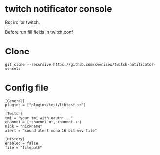 # twitch notificator console
Bot irc for twitch.

Before run fill fields in twitch.conf

# Clone
`git clone --recursive https://github.com/xverizex/twitch-notificator-console`

# Config file
```
[General]
plugins = ["plugins/test/libtest.so"]

[Twitch]
tmi = "your tmi with oauth:..."
channel = ["channel 0","channel 1"]
nick = "nickname"
alert = "sound alert mono 16 bit wav file"

[History]
enabled = false
file = "filepath"
```
